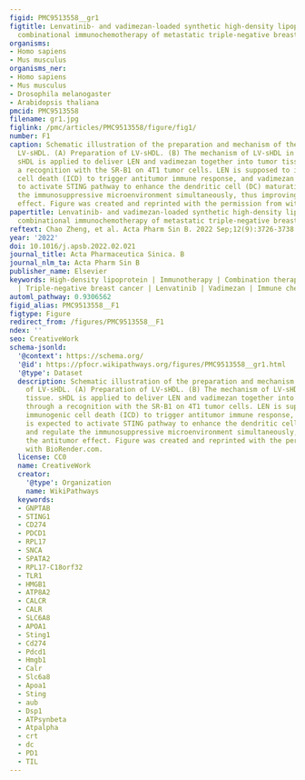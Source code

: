 ```yaml
---
figid: PMC9513558__gr1
figtitle: Lenvatinib- and vadimezan-loaded synthetic high-density lipoprotein for
  combinational immunochemotherapy of metastatic triple-negative breast cancer
organisms:
- Homo sapiens
- Mus musculus
organisms_ner:
- Homo sapiens
- Mus musculus
- Drosophila melanogaster
- Arabidopsis thaliana
pmcid: PMC9513558
filename: gr1.jpg
figlink: /pmc/articles/PMC9513558/figure/fig1/
number: F1
caption: Schematic illustration of the preparation and mechanism of the function of
  LV-sHDL. (A) Preparation of LV-sHDL. (B) The mechanism of LV-sHDL in tumor tissue.
  sHDL is applied to deliver LEN and vadimezan together into tumor tissue through
  a recognition with the SR-B1 on 4T1 tumor cells. LEN is supposed to induce immunogenic
  cell death (ICD) to trigger antitumor immune response, and vadimezan is expected
  to activate STING pathway to enhance the dendritic cell (DC) maturation and regulate
  the immunosuppressive microenvironment simultaneously, thus improving the antitumor
  effect. Figure was created and reprinted with the permission from with BioRender.com.
papertitle: Lenvatinib- and vadimezan-loaded synthetic high-density lipoprotein for
  combinational immunochemotherapy of metastatic triple-negative breast cancer.
reftext: Chao Zheng, et al. Acta Pharm Sin B. 2022 Sep;12(9):3726-3738.
year: '2022'
doi: 10.1016/j.apsb.2022.02.021
journal_title: Acta Pharmaceutica Sinica. B
journal_nlm_ta: Acta Pharm Sin B
publisher_name: Elsevier
keywords: High-density lipoprotein | Immunotherapy | Combination therapy | Metastasis
  | Triple-negative breast cancer | Lenvatinib | Vadimezan | Immune checkpoint blockade
automl_pathway: 0.9306562
figid_alias: PMC9513558__F1
figtype: Figure
redirect_from: /figures/PMC9513558__F1
ndex: ''
seo: CreativeWork
schema-jsonld:
  '@context': https://schema.org/
  '@id': https://pfocr.wikipathways.org/figures/PMC9513558__gr1.html
  '@type': Dataset
  description: Schematic illustration of the preparation and mechanism of the function
    of LV-sHDL. (A) Preparation of LV-sHDL. (B) The mechanism of LV-sHDL in tumor
    tissue. sHDL is applied to deliver LEN and vadimezan together into tumor tissue
    through a recognition with the SR-B1 on 4T1 tumor cells. LEN is supposed to induce
    immunogenic cell death (ICD) to trigger antitumor immune response, and vadimezan
    is expected to activate STING pathway to enhance the dendritic cell (DC) maturation
    and regulate the immunosuppressive microenvironment simultaneously, thus improving
    the antitumor effect. Figure was created and reprinted with the permission from
    with BioRender.com.
  license: CC0
  name: CreativeWork
  creator:
    '@type': Organization
    name: WikiPathways
  keywords:
  - GNPTAB
  - STING1
  - CD274
  - PDCD1
  - RPL17
  - SNCA
  - SPATA2
  - RPL17-C18orf32
  - TLR1
  - HMGB1
  - ATP8A2
  - CALCR
  - CALR
  - SLC6A8
  - APOA1
  - Sting1
  - Cd274
  - Pdcd1
  - Hmgb1
  - Calr
  - Slc6a8
  - Apoa1
  - Sting
  - aub
  - Dsp1
  - ATPsynbeta
  - Atpalpha
  - crt
  - dc
  - PD1
  - TIL
---
```

